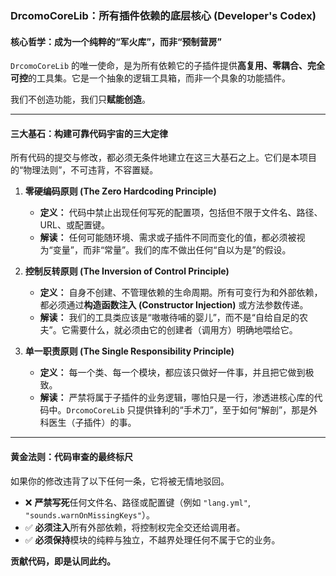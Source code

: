 ### DrcomoCoreLib：所有插件依赖的底层核心 (Developer's Codex)

#### **核心哲学：成为一个纯粹的“军火库”，而非“预制营房”**

`DrcomoCoreLib` 的唯一使命，是为所有依赖它的子插件提供**高复用、零耦合、完全可控**的工具集。它是一个抽象的逻辑工具箱，而非一个具象的功能插件。

我们不创造功能，我们只**赋能创造**。

---

#### **三大基石：构建可靠代码宇宙的三大定律**

所有代码的提交与修改，都必须无条件地建立在这三大基石之上。它们是本项目的“物理法则”，不可违背，不容置疑。

1.  **零硬编码原则 (The Zero Hardcoding Principle)**
    * **定义：** 代码中禁止出现任何写死的配置项，包括但不限于文件名、路径、URL、或配置键。
    * **解读：** 任何可能随环境、需求或子插件不同而变化的值，都必须被视为“变量”，而非“常量”。我们的库不做出任何“自以为是”的假设。

2.  **控制反转原则 (The Inversion of Control Principle)**
    * **定义：** 自身不创建、不管理依赖的生命周期。所有可变行为和外部依赖，都必须通过**构造函数注入 (Constructor Injection)** 或方法参数传递。
    * **解读：** 我们的工具类应该是“嗷嗷待哺的婴儿”，而不是“自给自足的农夫”。它需要什么，就必须由它的创建者（调用方）明确地喂给它。

3.  **单一职责原则 (The Single Responsibility Principle)**
    * **定义：** 每一个类、每一个模块，都应该只做好一件事，并且把它做到极致。
    * **解读：** 严禁将属于子插件的业务逻辑，哪怕只是一行，渗透进核心库的代码中。`DrcomoCoreLib` 只提供锋利的“手术刀”，至于如何“解剖”，那是外科医生（子插件）的事。

---

#### **黄金法则：代码审查的最终标尺**

如果你的修改违背了以下任何一条，它将被无情地驳回。

-   ❌ **严禁写死**任何文件名、路径或配置键（例如 `"lang.yml"`, `"sounds.warnOnMissingKeys"`）。
-   ✅ **必须注入**所有外部依赖，将控制权完全交还给调用者。
-   ✅ **必须保持**模块的纯粹与独立，不越界处理任何不属于它的业务。

**贡献代码，即是认同此约。**
